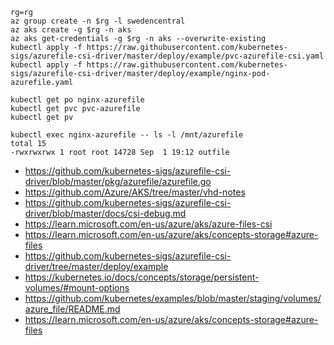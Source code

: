 ```
rg=rg
az group create -n $rg -l swedencentral
az aks create -g $rg -n aks
az aks get-credentials -g $rg -n aks --overwrite-existing
kubectl apply -f https://raw.githubusercontent.com/kubernetes-sigs/azurefile-csi-driver/master/deploy/example/pvc-azurefile-csi.yaml
kubectl apply -f https://raw.githubusercontent.com/kubernetes-sigs/azurefile-csi-driver/master/deploy/example/nginx-pod-azurefile.yaml

kubectl get po nginx-azurefile
kubectl get pvc pvc-azurefile
kubectl get pv

kubectl exec nginx-azurefile -- ls -l /mnt/azurefile
total 15
-rwxrwxrwx 1 root root 14728 Sep  1 19:12 outfile
```

- https://github.com/kubernetes-sigs/azurefile-csi-driver/blob/master/pkg/azurefile/azurefile.go
- https://github.com/Azure/AKS/tree/master/vhd-notes
- https://github.com/kubernetes-sigs/azurefile-csi-driver/blob/master/docs/csi-debug.md
- https://learn.microsoft.com/en-us/azure/aks/azure-files-csi
- https://learn.microsoft.com/en-us/azure/aks/concepts-storage#azure-files
- https://github.com/kubernetes-sigs/azurefile-csi-driver/tree/master/deploy/example
- https://kubernetes.io/docs/concepts/storage/persistent-volumes/#mount-options
- https://github.com/kubernetes/examples/blob/master/staging/volumes/azure_file/README.md
- https://learn.microsoft.com/en-us/azure/aks/concepts-storage#azure-files
